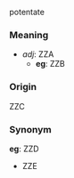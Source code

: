 potentate
### Meaning
+ _adj_: ZZA
    + __eg__: ZZB

### Origin

ZZC

### Synonym

__eg__: ZZD

+ ZZE


